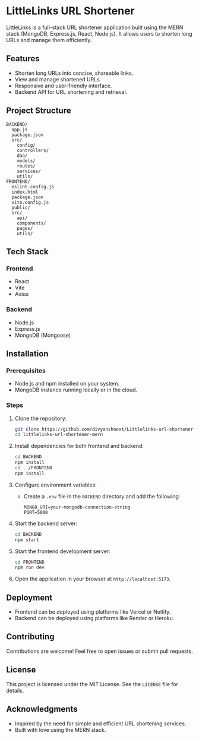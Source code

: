 # LittleLinks URL Shortener

LittleLinks is a full-stack URL shortener application built using the MERN stack (MongoDB, Express.js, React, Node.js). It allows users to shorten long URLs and manage them efficiently.

## Features

- Shorten long URLs into concise, shareable links.
- View and manage shortened URLs.
- Responsive and user-friendly interface.
- Backend API for URL shortening and retrieval.

## Project Structure

```
BACKEND/
  app.js
  package.json
  src/
    config/
    controllers/
    dao/
    models/
    routes/
    services/
    utils/
FRONTEND/
  eslint.config.js
  index.html
  package.json
  vite.config.js
  public/
  src/
    api/
    components/
    pages/
    utils/
```

## Tech Stack

### Frontend
- React
- Vite
- Axios

### Backend
- Node.js
- Express.js
- MongoDB (Mongoose)

## Installation

### Prerequisites
- Node.js and npm installed on your system.
- MongoDB instance running locally or in the cloud.

### Steps

1. Clone the repository:
   ```bash
   git clone https://github.com/divyanshnext/Littlelinks-url-shortener.git
   cd littlelinks-url-shortener-mern
   ```

2. Install dependencies for both frontend and backend:
   ```bash
   cd BACKEND
   npm install
   cd ../FRONTEND
   npm install
   ```

3. Configure environment variables:
   - Create a `.env` file in the `BACKEND` directory and add the following:
     ```env
     MONGO_URI=your-mongodb-connection-string
     PORT=5000
     ```

4. Start the backend server:
   ```bash
   cd BACKEND
   npm start
   ```

5. Start the frontend development server:
   ```bash
   cd FRONTEND
   npm run dev
   ```

6. Open the application in your browser at `http://localhost:5173`.

## Deployment

- Frontend can be deployed using platforms like Vercel or Netlify.
- Backend can be deployed using platforms like Render or Heroku.

## Contributing

Contributions are welcome! Feel free to open issues or submit pull requests.

## License

This project is licensed under the MIT License. See the `LICENSE` file for details.

## Acknowledgments

- Inspired by the need for simple and efficient URL shortening services.
- Built with love using the MERN stack.
